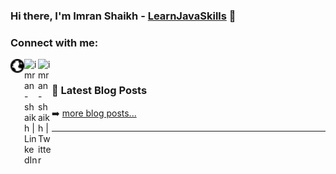 
<!--
**im-imran-shaikh/im-imran-shaikh** is a ✨ _special_ ✨ repository because its `README.md` (this file) appears on your GitHub profile.

Here are some ideas to get you started:

- 🔭 I’m currently working on ...
- 🌱 I’m currently learning ...
- 👯 I’m looking to collaborate on ...
- 🤔 I’m looking for help with ...
- 💬 Ask me about ...
- 📫 How to reach me: ...
- 😄 Pronouns: ...
- ⚡ Fun fact: ...
-->

### Hi there, I'm Imran  Shaikh - [LearnJavaSkills][website] 👋

### Connect with me:

[<img align="left" alt="LearnJavaSkills.in" width="22px" src="https://raw.githubusercontent.com/iconic/open-iconic/master/svg/globe.svg" />][website]
[<img align="left" alt="imran-shaikh | LinkedIn" width="22px" src="https://cdn.jsdelivr.net/npm/simple-icons@v3/icons/linkedin.svg" />][linkedin]
[<img align="left" alt="imran-shaikh | Twitter" width="22px" src="https://cdn.jsdelivr.net/npm/simple-icons@v3/icons/twitter.svg" />][twitter]


<br />



### 📕 Latest Blog Posts

<!-- BLOG-POST-LIST:START -->
<!-- BLOG-POST-LIST:END -->

➡️ [more blog posts...](https://www.Learnjavaskills.in)

---

[website]: https://www.Learnjavaskills.in
[twitter]: https://twitter.com/im_imran_shaikh
[linkedin]: https://linkedin.com/in/im-imran-shaikh


